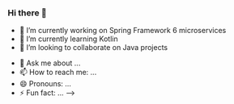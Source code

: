 ### Hi there 👋

- 🔭 I’m currently working on Spring Framework 6 microservices
- 🌱 I’m currently learning Kotlin
- 👯 I’m looking to collaborate on Java projects
<!--- 🤔 I’m looking for help with ...-->
- 💬 Ask me about ...
- 📫 How to reach me: ...
- 😄 Pronouns: ...
- ⚡ Fun fact: ...
-->
